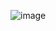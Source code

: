 ![image](https://user-images.githubusercontent.com/85390874/130423553-3de8941e-145b-43c0-aba6-fd63ef47e1a2.png)

